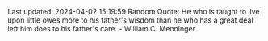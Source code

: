 Last updated: 2024-04-02 15:19:59
Random Quote: He who is taught to live upon little owes more to his father's wisdom than he who has a great deal left him does to his father's care. - William C. Menninger
